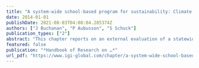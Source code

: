 ```yaml
---
title: "A system-wide school-based program for sustainability: Climate Clever Energy Savers"
date: 2014-01-01
publishDate: 2021-08-03T04:08:04.285374Z
authors: ["J Buchanan", "P Aubusson", "S Schuck"]
publication_types: ["2"]
abstract: "This chapter reports on an external evaluation of a statewide Education for Sustainability program conducted in Australia. The Climate Clever Energy Savers Program, conducted by the NSW Department of Education and Communities, invited students in primary and …"
featured: false
publication: "*Handbook of Research on …*"
url_pdf: "https://www.igi-global.com/chapter/a-system-wide-school-based-program-for-sustainability/103510"
---
```


